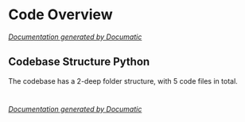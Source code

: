 # Code Overview

[_Documentation generated by Documatic_](https://www.documatic.com)

<!---Documatic-section-Codebase Structure Python-start--->
## Codebase Structure Python

The codebase has a 2-deep folder structure,
                with 5 code files in total.

# #
<!---Documatic-section-Codebase Structure Python-end--->

[_Documentation generated by Documatic_](https://www.documatic.com)